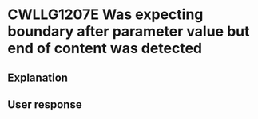 # CWLLG1207E Was expecting boundary after parameter value but end of content was detected

## Explanation

## User response